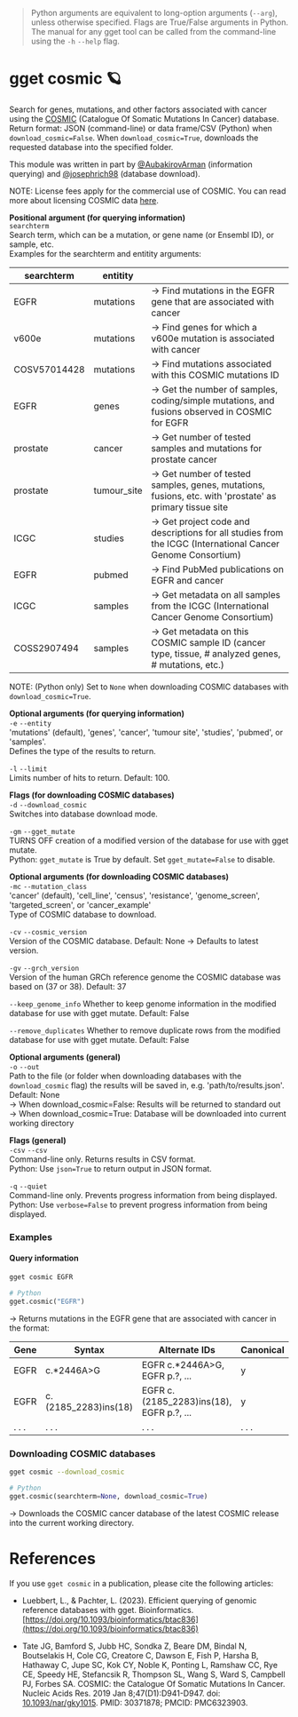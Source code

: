 > Python arguments are equivalent to long-option arguments (`--arg`), unless otherwise specified. Flags are True/False arguments in Python.  The manual for any gget tool can be called from the command-line using the `-h` `--help` flag.  
# gget cosmic 🪐
Search for genes, mutations, and other factors associated with cancer using the [COSMIC](https://cancer.sanger.ac.uk/cosmic) (Catalogue Of Somatic Mutations In Cancer) database.  
Return format: JSON (command-line) or data frame/CSV (Python) when `download_cosmic=False`. When `download_cosmic=True`, downloads the requested database into the specified folder.    

This module was written in part by [@AubakirovArman](https://github.com/AubakirovArman) (information querying) and [@josephrich98](https://github.com/josephrich98) (database download).  

NOTE: License fees apply for the commercial use of COSMIC. You can read more about licensing COSMIC data [here](https://cancer.sanger.ac.uk/cosmic/license).

**Positional argument (for querying information)**  
`searchterm`   
Search term, which can be a mutation, or gene name (or Ensembl ID), or sample, etc.  
Examples for the searchterm and entitity arguments:   

| searchterm   | entitity    | |
|--------------|-------------| ---|
| EGFR         | mutations   | -> Find mutations in the EGFR gene that are associated with cancer |
| v600e        | mutations   | -> Find genes for which a v600e mutation is associated with cancer |
| COSV57014428 | mutations   | -> Find mutations associated with this COSMIC mutations ID |
| EGFR         | genes       | -> Get the number of samples, coding/simple mutations, and fusions observed in COSMIC for EGFR |
| prostate     | cancer      | -> Get number of tested samples and mutations for prostate cancer |
| prostate     | tumour_site | -> Get number of tested samples, genes, mutations, fusions, etc. with 'prostate' as primary tissue site |
| ICGC         | studies     | -> Get project code and descriptions for all studies from the ICGC (International Cancer Genome Consortium) |
| EGFR         | pubmed      | -> Find PubMed publications on EGFR and cancer |
| ICGC         | samples     | -> Get metadata on all samples from the ICGC (International Cancer Genome Consortium) |
| COSS2907494  | samples     | -> Get metadata on this COSMIC sample ID (cancer type, tissue, # analyzed genes, # mutations, etc.) |

NOTE: (Python only) Set to `None` when downloading COSMIC databases with `download_cosmic=True`.

**Optional arguments (for querying information)**  
`-e` `--entity`  
'mutations' (default), 'genes', 'cancer', 'tumour site', 'studies', 'pubmed', or 'samples'.  
Defines the type of the results to return. 

`-l` `--limit`  
Limits number of hits to return. Default: 100.  

**Flags (for downloading COSMIC databases)**  
`-d` `--download_cosmic`  
Switches into database download mode.  

`-gm` `--gget_mutate`  
TURNS OFF creation of a modified version of the database for use with gget mutate.  
Python: `gget_mutate` is True by default. Set `gget_mutate=False` to disable.  

**Optional arguments (for downloading COSMIC databases)**  
`-mc` `--mutation_class`  
'cancer' (default), 'cell_line', 'census', 'resistance', 'genome_screen', 'targeted_screen', or 'cancer_example'  
Type of COSMIC database to download.  

`-cv` `--cosmic_version`  
Version of the COSMIC database. Default: None -> Defaults to latest version.  

`-gv` `--grch_version`  
Version of the human GRCh reference genome the COSMIC database was based on (37 or 38). Default: 37  

`--keep_genome_info`
Whether to keep genome information in the modified database for use with gget mutate. Default: False

`--remove_duplicates`
Whether to remove duplicate rows from the modified database for use with gget mutate. Default: False

**Optional arguments (general)**  
`-o` `--out`   
Path to the file (or folder when downloading databases with the `download_cosmic` flag) the results will be saved in, e.g. 'path/to/results.json'.  
Default: None  
-> When download_cosmic=False: Results will be returned to standard out  
-> When download_cosmic=True: Database will be downloaded into current working directory  

**Flags (general)**  
`-csv` `--csv`  
Command-line only. Returns results in CSV format.  
Python: Use `json=True` to return output in JSON format.

`-q` `--quiet`   
Command-line only. Prevents progress information from being displayed.  
Python: Use `verbose=False` to prevent progress information from being displayed.  

  
### Examples
#### Query information
```bash
gget cosmic EGFR
```
```python
# Python
gget.cosmic("EGFR")
```
&rarr; Returns mutations in the EGFR gene that are associated with cancer in the format:

| Gene     | Syntax     | Alternate IDs                  | Canonical  |
| -------- |------------| -------------------------------| ---------- |
| EGFR     | c.*2446A>G | EGFR c.*2446A>G, EGFR p.?, ... | y          |
| EGFR     | c.(2185_2283)ins(18) | EGFR c.(2185_2283)ins(18), EGFR p.?, ... | y          |
| . . .    | . . .      | . . .                          | . . .      | 


### Downloading COSMIC databases
```bash
gget cosmic --download_cosmic
```
```python
# Python
gget.cosmic(searchterm=None, download_cosmic=True)
```
&rarr; Downloads the COSMIC cancer database of the latest COSMIC release into the current working directory.

# References
If you use `gget cosmic` in a publication, please cite the following articles:   

- Luebbert, L., & Pachter, L. (2023). Efficient querying of genomic reference databases with gget. Bioinformatics. [https://doi.org/10.1093/bioinformatics/btac836](https://doi.org/10.1093/bioinformatics/btac836)

- Tate JG, Bamford S, Jubb HC, Sondka Z, Beare DM, Bindal N, Boutselakis H, Cole CG, Creatore C, Dawson E, Fish P, Harsha B, Hathaway C, Jupe SC, Kok CY, Noble K, Ponting L, Ramshaw CC, Rye CE, Speedy HE, Stefancsik R, Thompson SL, Wang S, Ward S, Campbell PJ, Forbes SA. COSMIC: the Catalogue Of Somatic Mutations In Cancer. Nucleic Acids Res. 2019 Jan 8;47(D1):D941-D947. doi: [10.1093/nar/gky1015](https://doi.org/10.1093/nar/gky1015). PMID: 30371878; PMCID: PMC6323903.
